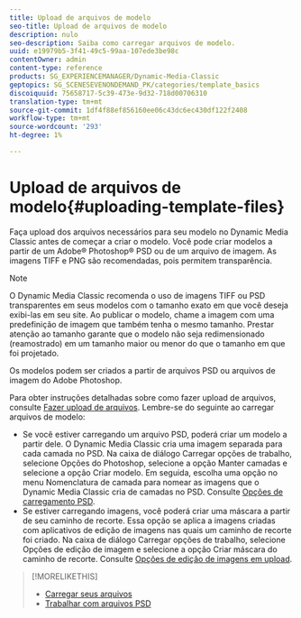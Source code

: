 ```yaml
---
title: Upload de arquivos de modelo
seo-title: Upload de arquivos de modelo
description: nulo
seo-description: Saiba como carregar arquivos de modelo.
uuid: e19979b5-3f41-49c5-99aa-107ede3be98c
contentOwner: admin
content-type: reference
products: SG_EXPERIENCEMANAGER/Dynamic-Media-Classic
geptopics: SG_SCENESEVENONDEMAND_PK/categories/template_basics
discoiquuid: 75658717-5c39-473e-9d32-718d00706310
translation-type: tm+mt
source-git-commit: 1df4f88ef856160ee06c43dc6ec430df122f2408
workflow-type: tm+mt
source-wordcount: '293'
ht-degree: 1%

---
```



# Upload de arquivos de modelo{#uploading-template-files}

Faça upload dos arquivos necessários para seu modelo no Dynamic Media Classic antes de começar a criar o modelo. Você pode criar modelos a partir de um Adobe® Photoshop® PSD ou de um arquivo de imagem. As imagens TIFF e PNG são recomendadas, pois permitem transparência.

>[!NOTE]
>
>O Dynamic Media Classic recomenda o uso de imagens TIFF ou PSD transparentes em seus modelos com o tamanho exato em que você deseja exibi-las em seu site. Ao publicar o modelo, chame a imagem com uma predefinição de imagem que também tenha o mesmo tamanho. Prestar atenção ao tamanho garante que o modelo não seja redimensionado (reamostrado) em um tamanho maior ou menor do que o tamanho em que foi projetado.

Os modelos podem ser criados a partir de arquivos PSD ou arquivos de imagem do Adobe Photoshop.

Para obter instruções detalhadas sobre como fazer upload de arquivos, consulte [Fazer upload de arquivos](uploading-files.md#uploading_files). Lembre-se do seguinte ao carregar arquivos de modelo:

* Se você estiver carregando um arquivo PSD, poderá criar um modelo a partir dele. O Dynamic Media Classic cria uma imagem separada para cada camada no PSD. Na caixa de diálogo Carregar opções de trabalho, selecione Opções do Photoshop, selecione a opção Manter camadas e selecione a opção Criar modelo. Em seguida, escolha uma opção no menu Nomenclatura de camada para nomear as imagens que o Dynamic Media Classic cria de camadas no PSD. Consulte [Opções de carregamento PSD](psd-files.md#psd_upload_options).
* Se estiver carregando imagens, você poderá criar uma máscara a partir de seu caminho de recorte. Essa opção se aplica a imagens criadas com aplicativos de edição de imagens nas quais um caminho de recorte foi criado. Na caixa de diálogo Carregar opções de trabalho, selecione Opções de edição de imagem e selecione a opção Criar máscara do caminho de recorte. Consulte [Opções de edição de imagens em upload](image-editing-options-upload.md#image-editing-options-at-upload).

>[!MORELIKETHIS]
>
>* [Carregar seus arquivos](uploading-files.md#uploading_your_files)
>* [Trabalhar com arquivos PSD ](psd-files.md#working_with_psd_files)


